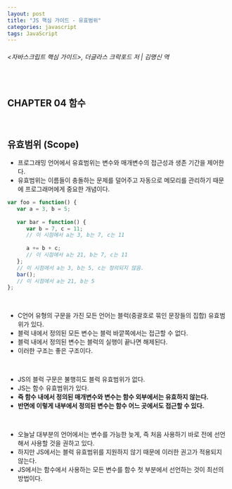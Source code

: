 ```yaml
---
layout: post
title: "JS 핵심 가이드 - 유효범위"
categories: javascript
tags: JavaScript
---
```


###### <자바스크립트 핵심 가이드>, 더글라스 크락포드 저 | 김명신 역

<br>

## CHAPTER 04 함수

<br>

## 유효범위 (Scope)

- 프로그래밍 언어에서 유효범위는 변수와 매개변수의 접근성과 생존 기간을 제어한다.
- 유효범위는 이름들이 충돌하는 문제를 덜어주고 자동으로 메모리를 관리하기 때문에 프로그래머에게 중요한 개념이다.

```javascript
var foo = function() {
   var a = 3, b = 5;
   
   var bar = function() {
      var b = 7, c = 11;
      // 이 시점에서 a는 3, b는 7, c는 11
      
      a += b + c;
      // 이 시점에서 a는 21, b는 7, c는 11
   };
   // 이 시점에서 a는 3, b는 5, c는 정의되지 않음.
   bar();
   // 이 시점에서 a는 21, b는 5
};
```

<br>

- C언어 유형의 구문을 가진 모든 언어는 블럭(중괄호로 묶인 문장들의 집합) 유효범위가 있다.
- 블럭 내에서 정의된 모든 변수는 블럭 바깥쪽에서는 접근할 수 없다.
- 블럭 내에서 정의된 변수는 블럭의 실행이 끝나면 해제된다.
- 이러한 구조는 좋은 구조이다.

<br>

- JS의 블럭 구문은 불행히도 블럭 유효범위가 없다.
- JS는 함수 유효범위가 있다.
- **즉 함수 내에서 정의된 매개변수와 변수는 함수 외부에서는 유효하지 않는다.**
- **반면에 이렇게 내부에서 정의된 변수는 함수 어느 곳에서도 접근할 수 있다.**

<br>

- 오늘날 대부분의 언어에서는 변수를 가능한 늦게, 즉 처음 사용하기 바로 전에 선언해서 사용할 것을 권하고 있다.
- 하지만 JS에서는 블럭 유효범위를 지원하지 않기 때문에 이러한 권고가 적용되지 않는다.
- JS에서는 함수에서 사용하는 모든 변수를 함수 첫 부분에서 선언하는 것이 최선의 방법이다.

<br>